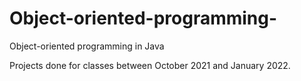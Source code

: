 # Object-oriented-programming-
Object-oriented programming in Java

Projects done for classes between October 2021 and January 2022.
